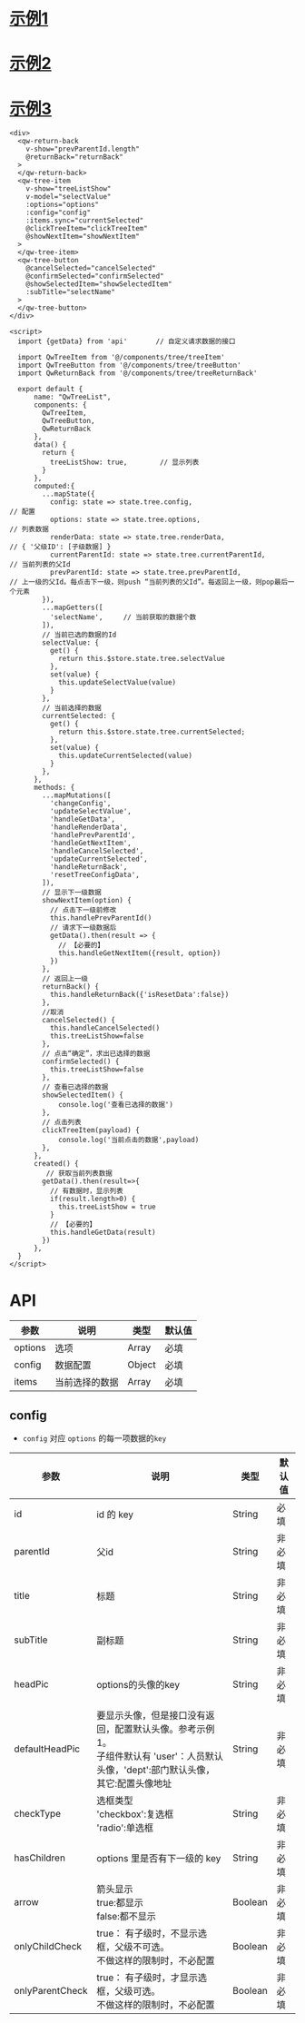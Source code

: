 # [示例1](http://localhost:8089/vp/module/demo.html#/treeItem)
# [示例2](http://localhost:8089/vp/module/demo.html#/treeList2)
# [示例3](http://localhost:8089/vp/module/demo.html#/treeList)

```vue
<div>
  <qw-return-back
    v-show="prevParentId.length"
    @returnBack="returnBack"
  >
  </qw-return-back>
  <qw-tree-item
    v-show="treeListShow"
    v-model="selectValue"
    :options="options"
    :config="config"
    :items.sync="currentSelected"
    @clickTreeItem="clickTreeItem"
    @showNextItem="showNextItem"
  >
  </qw-tree-item>
  <qw-tree-button
    @cancelSelected="cancelSelected"
    @confirmSelected="confirmSelected"
    @showSelectedItem="showSelectedItem"
    :subTitle="selectName"
  >
  </qw-tree-button>
</div>

<script>
  import {getData} from 'api'       // 自定义请求数据的接口
  
  import QwTreeItem from '@/components/tree/treeItem'
  import QwTreeButton from '@/components/tree/treeButton'
  import QwReturnBack from '@/components/tree/treeReturnBack'
  
  export default {
      name: "QwTreeList",
      components: {
        QwTreeItem,
        QwTreeButton,
        QwReturnBack
      },
      data() {
        return {
          treeListShow: true,        // 显示列表
        }
      },
      computed:{
        ...mapState({
          config: state => state.tree.config,                        // 配置
          options: state => state.tree.options,                      // 列表数据
          renderData: state => state.tree.renderData,                // { '父级ID': [子级数据] }
          currentParentId: state => state.tree.currentParentId,      // 当前列表的父Id
          prevParentId: state => state.tree.prevParentId,            // 上一级的父Id。每点击下一级，则push “当前列表的父Id”。每返回上一级，则pop最后一个元素
        }),
        ...mapGetters([
          'selectName',     // 当前获取的数据个数
        ]),
        // 当前已选的数据的Id
        selectValue: {
          get() {
            return this.$store.state.tree.selectValue
          },
          set(value) {
            this.updateSelectValue(value)
          }
        },
        // 当前选择的数据
        currentSelected: {
          get() {
            return this.$store.state.tree.currentSelected;
          },
          set(value) {
            this.updateCurrentSelected(value)
          }
        },
      },
      methods: {
        ...mapMutations([
          'changeConfig',
          'updateSelectValue',
          'handleGetData',
          'handleRenderData',
          'handlePrevParentId',
          'handleGetNextItem',
          'handleCancelSelected',
          'updateCurrentSelected',
          'handleReturnBack',
          'resetTreeConfigData',
        ]),
        // 显示下一级数据
        showNextItem(option) {
          // 点击下一级前修改
          this.handlePrevParentId()
          // 请求下一级数据后
          getData().then(result => {
            // 【必要的】
            this.handleGetNextItem({result, option})
          })
        },
        // 返回上一级
        returnBack() {
          this.handleReturnBack({'isResetData':false})
        },
        //取消
        cancelSelected() {
          this.handleCancelSelected()
          this.treeListShow=false
        },
        // 点击“确定”，求出已选择的数据
        confirmSelected() {
          this.treeListShow=false
        },
        // 查看已选择的数据
        showSelectedItem() {
            console.log('查看已选择的数据')
        },
        // 点击列表
        clickTreeItem(payload) {
            console.log('当前点击的数据',payload)
        },
      },
      created() {
         // 获取当前列表数据
        getData().then(result=>{
          // 有数据时，显示列表
          if(result.length>0) {
            this.treeListShow = true
          }
          // 【必要的】
          this.handleGetData(result)
        })  
      },
  }
</script>
```

# API
| 参数 | 说明 | 类型 | 默认值 |
|------|-----|------|-------|
| options | 选项 | Array | 必填 |
| config | 数据配置 | Object | 必填 |
| items | 当前选择的数据 | Array | 必填 |

## config 
* `config` 对应 `options` 的每一项数据的`key`

| 参数 | 说明 | 类型 | 默认值 |
|------|-----|------|-------|
| id | id 的 key | String | 必填 |
| parentId | 父id | String | 非必填 |
| title | 标题 | String | 非必填 |
| subTitle | 副标题 | String | 非必填 |
| headPic | options的头像的key | String | 非必填 |
| defaultHeadPic | 要显示头像，但是接口没有返回，配置默认头像。参考示例1。<br> 子组件默认有 'user'：人员默认头像，'dept':部门默认头像，其它:配置头像地址 | String | 非必填 |
| checkType | 选框类型 <br> 'checkbox':复选框 <br>'radio':单选框  | String | 非必填 |
| hasChildren | options 里是否有下一级的 key | String | 非必填 |
| arrow | 箭头显示 <br> true:都显示 <br> false:都不显示 | Boolean | 非必填 |
| onlyChildCheck | true： 有子级时，不显示选框，父级不可选。 <br> 不做这样的限制时，不必配置 | Boolean | 非必填 |
| onlyParentCheck | true： 有子级时，才显示选框，父级可选。 <br> 不做这样的限制时，不必配置 | Boolean | 非必填 |
